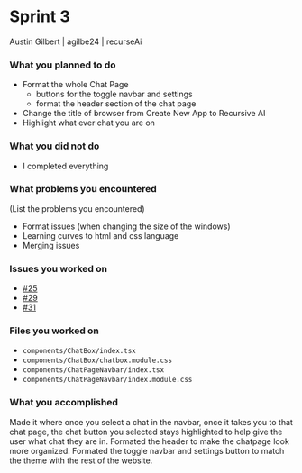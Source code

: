 # Sprint 3
Austin Gilbert | agilbe24 | recurseAi

### What you planned to do
- Format the whole Chat Page 
  - buttons for the toggle navbar and settings
  - format the header section of the chat page
- Change the title of browser from Create New App to Recursive AI
- Highlight what ever chat you are on
### What you did not do
- I completed everything

### What problems you encountered
(List the problems you encountered)
- Format issues (when changing the size of the windows)
- Learning curves to html and css language
- Merging issues

### Issues you worked on

- [#25](https://github.com/utk-cs340-fall23/recurseAI/issues/25)
- [#29](https://github.com/utk-cs340-fall23/recurseAI/issues/29)
- [#31](https://github.com/utk-cs340-fall23/recurseAI/issues/31)

### Files you worked on
- `components/ChatBox/index.tsx`
- `components/ChatBox/chatbox.module.css`
- `components/ChatPageNavbar/index.tsx`
- `components/ChatPageNavbar/index.module.css`
### What you accomplished
Made it where once you select a chat in the navbar, once it takes you to that chat page, the chat button you selected stays highlighted to help give the user what chat they are in. Formated the header to make the chatpage look more organized. Formated the toggle navbar and settings button to match the theme with the rest of the website.
